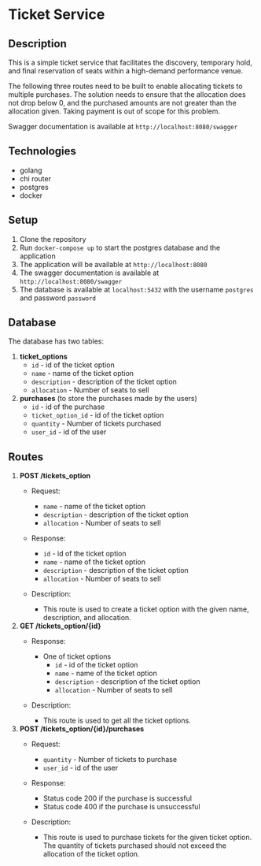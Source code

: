 # Ticket Service

## Description
This is a simple ticket service that facilitates the discovery, temporary hold, and final reservation of seats within a high-demand performance venue.

The following three routes need to be built to enable allocating  tickets to multiple purchases.
The solution needs to ensure that the allocation does not drop  below 0, and the purchased amounts are not greater than the  allocation given.
Taking payment is out of scope for this problem.

Swagger documentation is available at `http://localhost:8080/swagger`

## Technologies
- golang
- chi router
- postgres
- docker

## Setup
1. Clone the repository
2. Run `docker-compose up` to start the postgres database and the application
3. The application will be available at `http://localhost:8080`
4. The swagger documentation is available at `http://localhost:8080/swagger`
5. The database is available at `localhost:5432` with the username `postgres` and password `password`

## Database
The database has two tables:
1. **ticket_options**
    - `id` - id of the ticket option
    - `name` - name of the ticket option
    - `description` - description of the ticket option
    - `allocation` - Number of seats to sell
2. **purchases** (to store the purchases made by the users)
    - `id` - id of the purchase
    - `ticket_option_id` - id of the ticket option
    - `quantity` - Number of tickets purchased
    - `user_id` - id of the user

## Routes
1. **POST /tickets_option**
    - Request:
        - `name` - name of the ticket option
        - `description` - description of the ticket option
        - `allocation` - Number of seats to sell
    
    - Response:
        - `id` - id of the ticket option
        - `name` - name of the ticket option
        - `description` - description of the ticket option
        - `allocation` - Number of seats to sell
        
    - Description:
        - This route is used to create a ticket option with the given name, description, and allocation.
2. **GET /tickets_option/{id}**
    - Response:
        - One of ticket options
            - `id` - id of the ticket option
            - `name` - name of the ticket option
            - `description` - description of the ticket option
            - `allocation` - Number of seats to sell
            
    - Description:
        - This route is used to get all the ticket options.
3. **POST /tickets_option/{id}/purchases**
    - Request:
        - `quantity` - Number of tickets to purchase
        - `user_id` - id of the user
    
    - Response:
        - Status code 200 if the purchase is successful
        - Status code 400 if the purchase is unsuccessful
        
    - Description:
        - This route is used to purchase tickets for the given ticket option. The quantity of tickets purchased should not exceed the allocation of the ticket option.
